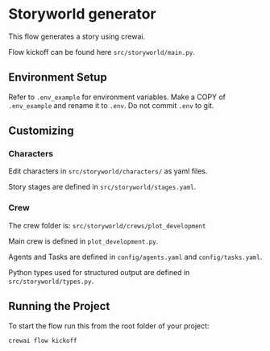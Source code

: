 # Storyworld generator

This flow generates a story using crewai.

Flow kickoff can be found here `src/storyworld/main.py`.



## Environment Setup

Refer to `.env_example` for environment variables.
Make a COPY of `.env_example` and rename it to `.env`.
Do not commit `.env` to git.

## Customizing

### Characters

Edit characters in `src/storyworld/characters/` as yaml files.

Story stages are defined in `src/storyworld/stages.yaml`.

### Crew

The crew folder is: `src/storyworld/crews/plot_development`

Main crew is defined in `plot_development.py`.

Agents and Tasks are defined in `config/agents.yaml` and `config/tasks.yaml`.

Python types used for structured output are defined in `src/storyworld/types.py`.

## Running the Project

To start the flow run this from the root folder of your project:

```bash
crewai flow kickoff
```

